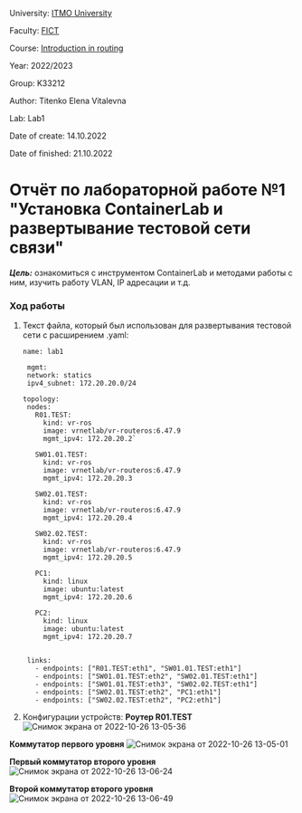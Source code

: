 University: [ITMO University](https://itmo.ru/ru/)

Faculty: [FICT](https://fict.itmo.ru)

Course: [Introduction in routing](https://github.com/itmo-ict-faculty/introduction-in-routing)

Year: 2022/2023

Group: K33212

Author: Titenko Elena Vitalevna

Lab: Lab1

Date of create: 14.10.2022

Date of finished: 21.10.2022

# Отчёт по лабораторной работе №1 "Установка ContainerLab и развертывание тестовой сети связи"

***Цель:*** ознакомиться с инструментом ContainerLab и методами работы с ним, изучить работу VLAN, IP адресации и т.д.

### Ход работы

1. Текст файла, который был использован для развертывания тестовой сети с расширением .yaml:

       name: lab1

        mgmt:
        network: statics
        ipv4_subnet: 172.20.20.0/24

       topology: 
        nodes: 
          R01.TEST:
            kind: vr-ros
            image: vrnetlab/vr-routeros:6.47.9
            mgmt_ipv4: 172.20.20.2`

          SW01.01.TEST:
            kind: vr-ros
            image: vrnetlab/vr-routeros:6.47.9
            mgmt_ipv4: 172.20.20.3

          SW02.01.TEST:
            kind: vr-ros
            image: vrnetlab/vr-routeros:6.47.9
            mgmt_ipv4: 172.20.20.4

          SW02.02.TEST:
            kind: vr-ros
            image: vrnetlab/vr-routeros:6.47.9
            mgmt_ipv4: 172.20.20.5

          PC1:
            kind: linux
            image: ubuntu:latest
            mgmt_ipv4: 172.20.20.6

          PC2:
            kind: linux
            image: ubuntu:latest
            mgmt_ipv4: 172.20.20.7


        links: 
          - endpoints: ["R01.TEST:eth1", "SW01.01.TEST:eth1"]
          - endpoints: ["SW01.01.TEST:eth2", "SW02.01.TEST:eth1"]
          - endpoints: ["SW01.01.TEST:eth3", "SW02.02.TEST:eth1"]
          - endpoints: ["SW02.01.TEST:eth2", "PC1:eth1"]
          - endpoints: ["SW02.02.TEST:eth2", "PC2:eth1"]
    
    
2. Конфигурации устройств:
**Роутер R01.TEST**
![Снимок экрана от 2022-10-26 13-05-36](https://user-images.githubusercontent.com/63160594/198003750-f235cc6f-c7cd-4b8b-9289-d987ae5d5c82.png)

**Коммутатор первого уровня**
![Снимок экрана от 2022-10-26 13-05-01](https://user-images.githubusercontent.com/63160594/198003841-ed9ed2b6-1dde-473e-aea6-052c32de9ec1.png)

**Первый коммутатор второго уровня**
![Снимок экрана от 2022-10-26 13-06-24](https://user-images.githubusercontent.com/63160594/198004007-68f43527-c31e-4bea-b7fa-371a8ffadf32.png)

**Второй коммутатор второго уровня**
![Снимок экрана от 2022-10-26 13-06-49](https://user-images.githubusercontent.com/63160594/198004120-78669251-a72b-4435-a2b9-0304c549f8b6.png)
